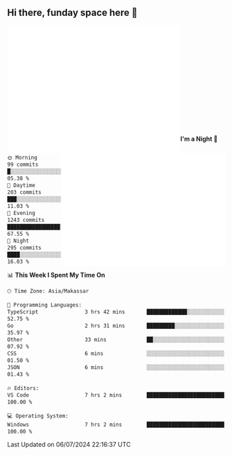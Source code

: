 ## Hi there, funday space here 🚀

<img align="left" width="400" alt="🌞" src="https://raw.githubusercontent.com/fhasnur/fhasnur/master/general.svg?token=ATQS65TR7ETTG5RLJUDIDBLBN34HE">
<img align="right" width="380" alt="🌞" src="https://raw.githubusercontent.com/fhasnur/fhasnur/master/statistics.svg?token=ATQS65TR7ETTG5RLJUDIDBLBN34HE">

<br><br><br><br><br><br><br><br><br><br><br><br><br><br>

<!--START_SECTION:waka-->
**I'm a Night 🦉** 

```text
🌞 Morning                99 commits          █░░░░░░░░░░░░░░░░░░░░░░░░   05.38 % 
🌆 Daytime                203 commits         ███░░░░░░░░░░░░░░░░░░░░░░   11.03 % 
🌃 Evening                1243 commits        █████████████████░░░░░░░░   67.55 % 
🌙 Night                  295 commits         ████░░░░░░░░░░░░░░░░░░░░░   16.03 % 
```


📊 **This Week I Spent My Time On** 

```text
🕑︎ Time Zone: Asia/Makassar

💬 Programming Languages: 
TypeScript               3 hrs 42 mins       █████████████░░░░░░░░░░░░   52.75 % 
Go                       2 hrs 31 mins       █████████░░░░░░░░░░░░░░░░   35.97 % 
Other                    33 mins             ██░░░░░░░░░░░░░░░░░░░░░░░   07.92 % 
CSS                      6 mins              ░░░░░░░░░░░░░░░░░░░░░░░░░   01.50 % 
JSON                     6 mins              ░░░░░░░░░░░░░░░░░░░░░░░░░   01.43 % 

🔥 Editors: 
VS Code                  7 hrs 2 mins        █████████████████████████   100.00 % 

💻 Operating System: 
Windows                  7 hrs 2 mins        █████████████████████████   100.00 % 
```


 Last Updated on 06/07/2024 22:16:37 UTC
<!--END_SECTION:waka-->

